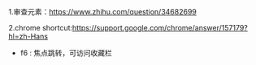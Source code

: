 1.审查元素：https://www.zhihu.com/question/34682699

2.chrome shortcut:https://support.google.com/chrome/answer/157179?hl=zh-Hans

+ f6 : 焦点跳转，可访问收藏栏